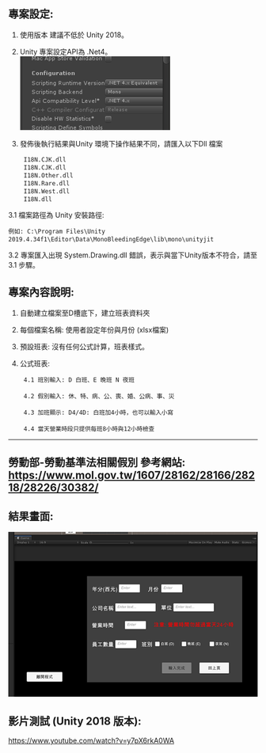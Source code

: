 專案設定:
--------------------------------
1. 使用版本 建議不低於 Unity 2018。
2. Unity 專案設定API為 .Net4。
![image](https://github.com/gsp40213/PuchCard_Unity2019/blob/main/Assets/Image/ProjectSetting/ProjectSetting.png)

3. 發佈後執行結果與Unity 環境下操作結果不同，請匯入以下Dll 檔案
        
        I18N.CJK.dll    
        I18N.CJK.dll    
        I18N.Other.dll    
        I18N.Rare.dll   
        I18N.West.dll    
        I18N.dll   
    
3.1 檔案路徑為 Unity 安裝路徑:
    
    例如: C:\Program Files\Unity 2019.4.34f1\Editor\Data\MonoBleedingEdge\lib\mono\unityjit

3.2 專案匯入出現 System.Drawing.dll 錯誤，表示與當下Unity版本不符合，請至3.1 步驟。

專案內容說明:
--------------------------------
1. 自動建立檔案至D槽底下，建立班表資料夾
2. 每個檔案名稱: 使用者設定年份與月份 (xlsx檔案)
3. 預設班表: 沒有任何公式計算，班表樣式。
4. 公式班表:

        4.1 班別輸入: D 白班、E 晚班 N 夜班

        4.2 假別輸入: 休、特、病、公、喪、婚、公病、事、災

        4.3 加班顯示: D4/4D: 白班加4小時，也可以輸入小寫

        4.4 當天營業時段只提供每班8小時與12小時檢查

--------------------------------
勞動部-勞動基準法相關假別 參考網站:
https://www.mol.gov.tw/1607/28162/28166/28218/28226/30382/
--------------------------------

結果畫面:
--------------------------------
![image](https://github.com/gsp40213/PuchCard_Unity2019/blob/main/Assets/Image/ResultGraph/ResultGraph%20.png)

影片測試 (Unity 2018 版本):
--------------------------------
https://www.youtube.com/watch?v=y7pX6rkA0WA


